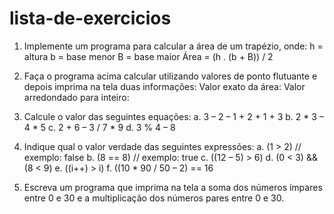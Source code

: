 # lista-de-exercicios

1. Implemente um programa para calcular a área de um trapézio, onde:
h = altura
b = base menor
B = base maior
Área = (h . (b + B)) / 2

2. Faça o programa acima calcular utilizando valores de ponto flutuante e depois imprima na tela 
duas informações: 
 Valor exato da área: 
 Valor arredondado para inteiro:
 
3. Calcule o valor das seguintes equações:
  a. 3 – 2 – 1 + 2 + 1 + 3
  b. 2 * 3 – 4 * 5
  c. 2 + 6 – 3 / 7 * 9
  d. 3 % 4 – 8 

4. Indique qual o valor verdade das seguintes expressões:
  a. (1 > 2) // exemplo: false
  b. (8 == 8) // exemplo: true
  c. ((12 – 5) > 6)
  d. (0 < 3) && (8 < 9)
  e. ((i++) > i)
  f. ((10 * 90 / 50 – 2) == 16
  
5. Escreva um programa que imprima na tela a soma dos números ímpares entre 0 e 30 e a
multiplicação dos números pares entre 0 e 30.
